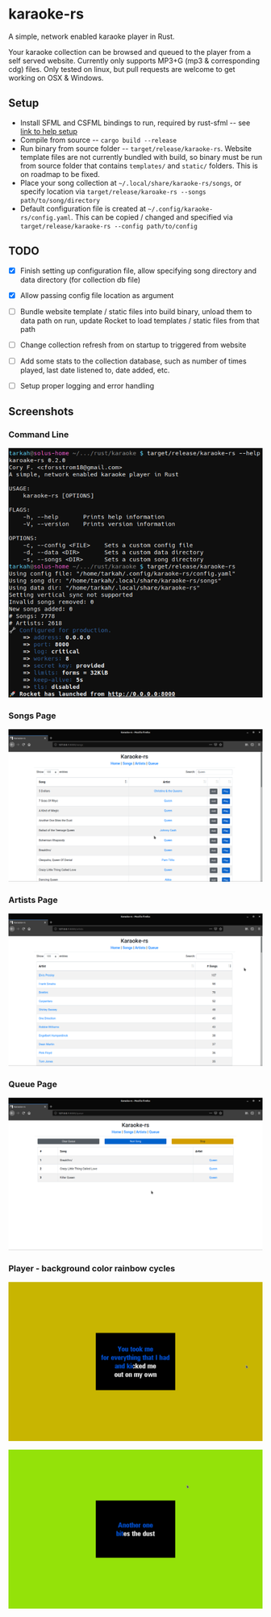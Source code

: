 # karaoke-rs
A simple, network enabled karaoke player in Rust. 

Your karaoke collection can be browsed and queued to the player from a self served website. Currently only supports MP3+G (mp3 & corresponding cdg) files. Only tested on linux, but pull requests are welcome to get working on OSX & Windows.


## Setup
- Install SFML and CSFML bindings to run, required by rust-sfml -- see [link to help setup](https://github.com/jeremyletang/rust-sfml/wiki/Linux)
- Compile from source -- `cargo build --release`
- Run binary from source folder -- `target/release/karaoke-rs`. Website template files are not currently bundled with build, so binary must be run from source folder that contains `templates/` and `static/` folders. This is on roadmap to be fixed.
- Place your song collection at `~/.local/share/karaoke-rs/songs`, or specify location via `target/release/karoake-rs --songs path/to/song/directory`
- Default configuration file is created at `~/.config/karaoke-rs/config.yaml`. This can be copied / changed and specified via `target/release/karaoke-rs --config path/to/config`


## TODO
- [x] Finish setting up configuration file, allow specifying song directory and data directory (for collection db file)
- [x] Allow passing config file location as argument
- [ ] Bundle website template / static files into build binary, unload them to data path on run, update Rocket to load templates / static files from that path
- [ ] Change collection refresh from on startup to triggered from website
- [ ] Add some stats to the collection database, such as number of times played, last date listened to, date added, etc.
- [ ] Setup proper logging and error handling


## Screenshots

### Command Line
![cli](/screenshots/cli.png?raw=true)

### Songs Page
![songs](/screenshots/songs.png?raw=true)

### Artists Page
![artists](/screenshots/artists.png?raw=true)

### Queue Page
![queue](/screenshots/queue.png?raw=true)

### Player - background color rainbow cycles
![player1](/screenshots/player_1.png?raw=true)

![player2](/screenshots/player_2.png?raw=true)
